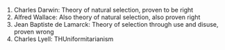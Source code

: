 1. Charles Darwin: Theory of natural selection, proven to be right
2. Alfred Wallace: Also theory of natural selection, also proven right
3. Jean Baptiste de Lamarck: Theory of selection through use and disuse, proven wrong
4. Charles Lyell: THUniformitarianism